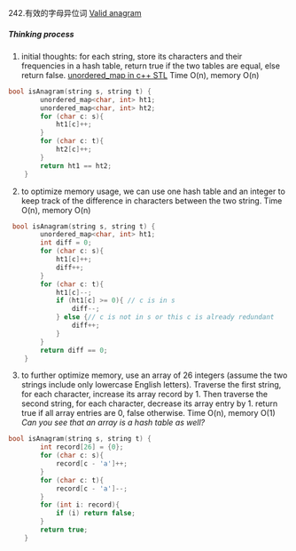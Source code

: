 242.有效的字母异位词
[Valid anagram](https://leetcode.cn/problems/valid-anagram/) 
##### Thinking process
1. initial thoughts: for each string, store its characters and their frequencies in a hash table, return true if the two tables are equal, else return false. [unordered_map in c++ STL](https://www.geeksforgeeks.org/unordered_map-in-cpp-stl/) Time O(n), memory O(n) 
```cpp
bool isAnagram(string s, string t) {
        unordered_map<char, int> ht1;
        unordered_map<char, int> ht2;
        for (char c: s){
            ht1[c]++;
        }
        for (char c: t){
            ht2[c]++;
        }
        return ht1 == ht2;
    }
```
2. to optimize memory usage, we can use one hash table and an integer to keep track of the difference in characters between the two string. Time O(n), memory O(n)
```cpp
 bool isAnagram(string s, string t) {
        unordered_map<char, int> ht1;
        int diff = 0;
        for (char c: s){
            ht1[c]++;
            diff++;
        }
        for (char c: t){
            ht1[c]--;
            if (ht1[c] >= 0){ // c is in s 
                diff--;
            } else {// c is not in s or this c is already redundant 
                diff++;
            }
        }
        return diff == 0;
    }
```
3. to further optimize memory, use an array of 26 integers (assume the two strings include only lowercase English letters). Traverse the first string, for each character, increase its array record by 1.  Then traverse the second string,  for each character, decrease its array entry by 1. return true if all array entries are 0, false otherwise. Time O(n), memory O(1) 
	*Can you see that an array is a hash table as well?*
```cpp
bool isAnagram(string s, string t) {
        int record[26] = {0};
        for (char c: s){
            record[c - 'a']++;
        }
        for (char c: t){
            record[c - 'a']--;
        }
        for (int i: record){
            if (i) return false;
        }
        return true;
    }
